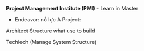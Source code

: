 **Project Management Institute (PMI)** - Learn in Master
+ Endeavor: nỗ lực 
A Project:

Architect
Structure 
	what use to build

Techlech (Manage System Structure)

